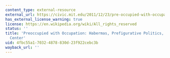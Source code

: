 ```yaml
---
content_type: external-resource
external_url: https://civic.mit.edu/2011/12/23/pre-occupied-with-occupation-habermas-prefigurative-politics-effective-protest-center/
has_external_license_warning: true
license: https://en.wikipedia.org/wiki/All_rights_reserved
status: ''
title: 'Preoccupied with Occupation: Habermas, Prefigurative Politics, Effective Protest
  Center'
uid: 4fbc55a1-7032-4878-830d-23f922cebc3b
wayback_url: ''
---
```

